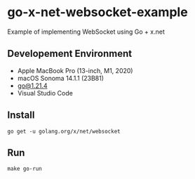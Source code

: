 # go-x-net-websocket-example

Example of implementing WebSocket using Go + x.net

## Developement Environment

* Apple MacBook Pro (13-inch, M1, 2020)
* macOS Sonoma 14.1.1 (23B81)
* go@1.21.4
* Visual Studio Code

## Install

```shell
go get -u golang.org/x/net/websocket
```

## Run

```shell
make go-run
```
